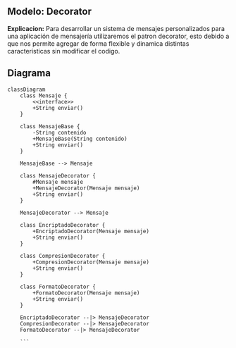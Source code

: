 ## Modelo: Decorator  
**Explicacion:** Para desarrollar un sistema de mensajes personalizados para una aplicación de mensajería utilizaremos el patron decorator, esto debido a que nos permite agregar de forma flexible y dinamica distintas caracteristicas sin modificar el codigo.

## Diagrama 

```mermaid
classDiagram
    class Mensaje {
        <<interface>>
        +String enviar()
    }

    class MensajeBase {
        -String contenido
        +MensajeBase(String contenido)
        +String enviar()
    }

    MensajeBase --> Mensaje

    class MensajeDecorator {
        #Mensaje mensaje
        +MensajeDecorator(Mensaje mensaje)
        +String enviar()
    }

    MensajeDecorator --> Mensaje

    class EncriptadoDecorator {
        +EncriptadoDecorator(Mensaje mensaje)
        +String enviar()
    }

    class CompresionDecorator {
        +CompresionDecorator(Mensaje mensaje)
        +String enviar()
    }

    class FormatoDecorator {
        +FormatoDecorator(Mensaje mensaje)
        +String enviar()
    }

    EncriptadoDecorator --|> MensajeDecorator
    CompresionDecorator --|> MensajeDecorator
    FormatoDecorator --|> MensajeDecorator
    
    ```